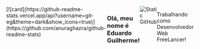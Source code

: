 <div style="display: flex;">
[![card](https://github-readme-stats.vercel.app/api?username=git-eg&theme=dark&show_icons=true)](https://github.com/anuraghazra/github-readme-stats)

### Olá, meu nome é Eduardo Guilherme!

<img src="https://img.shields.io/static/v1?label=Overview&message=Eduardo Guilherme&color=f8efd4&style=for-the-badge&logo=GitHub" alt="Static GitHub">

<p>Trabalhando como Desenvolvedor Web FreeLancer!</p>
</div>
